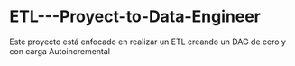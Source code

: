 # ETL---Proyect-to-Data-Engineer
Este proyecto está enfocado en realizar un ETL creando un DAG de cero y con carga Autoincremental

